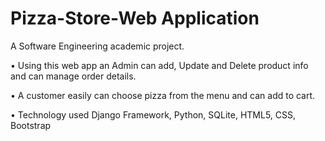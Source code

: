 # Pizza-Store-Web Application
A Software Engineering academic project.

• Using this web app an Admin can add, Update and Delete product info and can manage order
details.

• A customer easily can choose pizza from the menu and can add to cart.

• Technology used Django Framework, Python, SQLite, HTML5, CSS, Bootstrap

